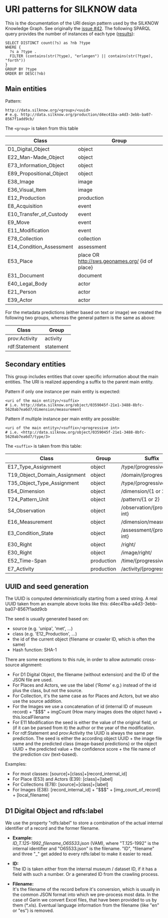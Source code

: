 URI patterns for SILKNOW data
==============================

This is the documentation of the URI design pattern used by the SILKNOW Knowledge Graph. See originally the [issue #42](https://github.com/silknow/converter/issues/42). The following SPARQL query provides the number of instances of each type ([results](https://data.silknow.org/sparql?default-graph-uri=&query=SELECT+DISTINCT+count%28%3Fs%29+as+%3Fnb+%3Ftype%0D%0AWHERE+%7B%0D%0A++%3Fs+a+%3Ftype+.%0D%0A++FILTER+%28contains%28str%28%3Ftype%29%2C+%22erlangen%22%29+%7C%7C+contains%28str%28%3Ftype%29%2C+%22forth%22%29%29%0D%0A%7D%0D%0AGROUP+BY+%3Ftype%0D%0AORDER+BY+DESC%28%3Fnb%29&should-sponge=&format=text%2Fhtml&timeout=0&debug=on&run=+Run+Query+)):

``` sparql
SELECT DISTINCT count(?s) as ?nb ?type
WHERE {
  ?s a ?type .
  FILTER (contains(str(?type), "erlangen") || contains(str(?type), "forth"))
}
GROUP BY ?type
ORDER BY DESC(?nb)
```

## Main entities

Pattern:

``` turtle
http://data.silknow.org/<group>/<uuid>
# e.g. http://data.silknow.org/production/d4ec41ba-a4d3-3ebb-ba07-8567f1add9cb/
```

The `<group>` is taken from this table 

| Class | Group |
| --- | --- |
| D1_Digital_Object | object |
| E22_Man-Made_Object | object |
| E73_Information_Object | object |
| E89_Propositional_Object | object |
| E38_Image | image |
| E36_Visual_Item | image | image  |
| E12_Production | production |
| E8_Acquisition | event |
| E10_Transfer_of_Custody | event |
| E9_Move | event |
| E11_Modification | event |
| E78_Collection | collection |
| E14_Condition_Assessment | assessment |
| E53_Place |  place OR http://sws.geonames.org/ {id of place} |
| E31_Document | document |
| E40_Legal_Body | actor |
| E21_Person | actor |
| E39_Actor | actor |

For the metadata predictions (either based on text or image) we created the following two groups, whereas the general pattern is the same as above:

| Class | Group |
| --- | --- |
| prov:Activity | activity |
| rdf:Statement | statement |

## Secondary entities

This group includes entities that cover specific information about the main entities. The URI is realized appending a suffix to the parent main entity.

Pattern if only one instance per main entity is expected:

``` turtle
<uri of the main entity>/<suffix>
# i.e. http://data.silknow.org/object/0359045f-21e1-3488-8bfc-5620ab7ea6d7/dimension/measurement
```

Pattern if multiple instance per main entity are possible:
``` turtle
<uri of the main entity>/<suffix>/<progressive int>
# i.e. <http://data.silknow.org/object/0359045f-21e1-3488-8bfc-5620ab7ea6d7/type/3>
```

The `<suffix>` is taken from this table:

| Class | Group | Suffix |
| --- | --- | --- |
| E17_Type_Assignment | object | /type/{progressive int} |
| T19_Object_Domain_Assignment | object | /domain/{progressive int} |
| T35_Object_Type_Assignment | object | /type/{progressive int} |
| E54_Dimension | object | /dimension/{1 or 2} |
| T24_Pattern_Unit | object | /pattern/{1 or 2} |
| S4_Observation | object | /observation/{progressive int} |
| E16_Measurement | object | /dimension/measurement |
| E3_Condition_State | object | /assessment/{progressive int} |
| E30_Right | object | /right/ |
| E30_Right | object | /image/right/ |
| E52_Time-Span | production | /time/{progressive int} |
| E7_Activity | production | /activity/{progressive int}  |


## UUID and seed generation

The UUID is computed deterministically starting from a seed string. A real UUID taken from an example above looks like this: d4ec41ba-a4d3-3ebb-ba07-8567f1add9cb

The seed is usually generated  based on:

* source (e.g. 'unipa', 'met', ...)
* class (e.g. 'E12_Production', ...)
* the id of the current object (filename or crawler ID, which is often the same)
* Hash function: SHA-1

There are some exceptions to this rule, in order to allow automatic cross-source alignment:
* For D1 Digital Object, the filename (without extension) and the ID of the JSON file are used.
* For Places and Actors, we use the label ('Rome' e.g.) instead of the id plus the class, but not the source.
* For Collection, it's the same case as for Places and Actors, but we also use the source addition.
* For the Images we use a concatenation of id (internal ID of museum record) + "$$$" + imgCount (How many images does the object have) + this.localFilename
* For E11 Modification the seed is either the value of the original field, or (if it can be parsed from it) the author or the year of the modification.
* For rdf:Statement and prov:Activity the UUID is always the same per prediction. The seed is either the according object UUID + the image file name and the predicted class (image-based predictions) or the object UUID + the predicted value + the confidence score + the file name of the prediction csv (text-based).

Examples:
* For most classes: [source]+[class]+[record_internal_id]
* For Place (E53) and Actors (E39): [class]+[label]
* For Collections  (E78): [source]+[class]+[label]
* For Images (E38): [record_internal_id] + "$$$" + [img_count_of_record] + [local_filename]

## D1 Digital Object and rdfs:label

We use the property "rdfs:label" to store a combination of the actual internal identifier of a record and the former filename.

* **Example:**      
*ID_T.125-1992_filename_O65533.json* (VAM), where "T.125-1992" is the internal identifier and "O65533.json" is the filename. "ID", "filename" and three "_" get added to every rdfs:label to make it easier to read.

* **ID:**         
The ID is taken either from the internal museum / dataset ID, if it has a field with such a number. Or a generated ID from the crawling process.
* **Filename:**   
It's the filename of the record before it's conversion, which is usually in the common JSON format into which we pre-process most data. In the case of        Garin we convert Excel files, that have been provided to us by them (*.xls). Eventual language information from the filename (like "en" or "es") is removed.
